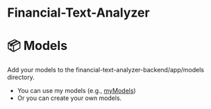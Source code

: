 # Financial-Text-Analyzer

# 📦 Models
Add your models to the financial-text-analyzer-backend/app/models directory.
- You can use my models (e.g., [myModels](https://1drv.ms/f/c/ec75ff7ff186b1e4/EiIQ2JtHjepMtQLLmRLSausBrlCGYPyfB0YStJpWvxXIiQ?e=pTnDoM))
- Or you can create your own models.
